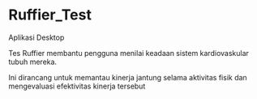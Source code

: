 # Ruffier_Test
Aplikasi Desktop 

Tes Ruffier membantu pengguna menilai keadaan sistem kardiovaskular tubuh mereka.

Ini dirancang untuk memantau kinerja jantung selama aktivitas fisik dan mengevaluasi efektivitas kinerja tersebut
